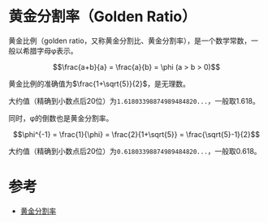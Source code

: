 # 黄金分割率（Golden Ratio）
黄金比例（golden ratio，又称黄金分割比、黄金分割率），是一个数学常数，一般以希腊字母φ表示。

$$\frac{a+b}{a} = \frac{a}{b} = \phi (a > b > 0)$$

黄金比例的准确值为$\frac{1+\sqrt{5}}{2}$，是无理数。

大约值（精确到小数点后20位）为`1.61803398874989484820...`，一般取1.618。

同时，φ的倒数也是黄金分割率。

$$\phi^{-1} = \frac{1}{\phi} = \frac{2}{1+\sqrt{5}} = \frac{\sqrt{5}-1}{2}$$

大约值（精确到小数点后20位）为`0.61803398874989484820...`，一般取0.618。

# 参考
 * [黄金分割率](https://zh.wikipedia.org/wiki/%E9%BB%84%E9%87%91%E5%88%86%E5%89%B2%E7%8E%87)